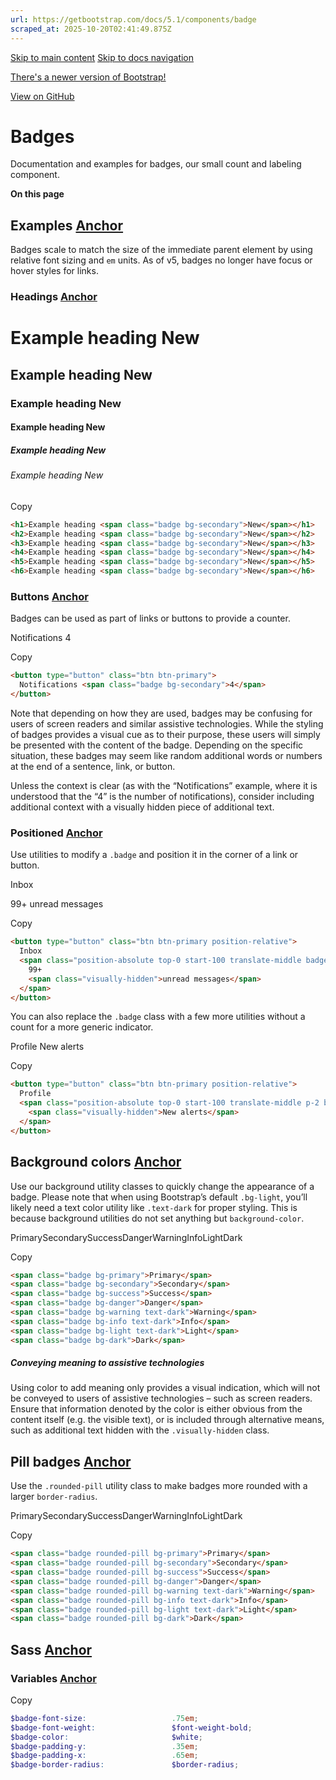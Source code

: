 ```yaml
---
url: https://getbootstrap.com/docs/5.1/components/badge
scraped_at: 2025-10-20T02:41:49.875Z
---
```


[Skip to main content](https://getbootstrap.com/docs/5.1/components/badge/#content) [Skip to docs navigation](https://getbootstrap.com/docs/5.1/components/badge/#bd-docs-nav)

[There's a newer version of Bootstrap!](https://getbootstrap.com/)

[View on GitHub](https://github.com/twbs/bootstrap/blob/v5.1.3/site/content/docs/5.1/components/badge.md "View and edit this file on GitHub")

# Badges

Documentation and examples for badges, our small count and labeling component.

**On this page**

## Examples [Anchor](https://getbootstrap.com/docs/5.1/components/badge/\#examples)

Badges scale to match the size of the immediate parent element by using relative font sizing and `em` units. As of v5, badges no longer have focus or hover styles for links.

### Headings [Anchor](https://getbootstrap.com/docs/5.1/components/badge/\#headings)

# Example heading New

## Example heading New

### Example heading New

#### Example heading New

##### Example heading New

###### Example heading New

Copy

```html
<h1>Example heading <span class="badge bg-secondary">New</span></h1>
<h2>Example heading <span class="badge bg-secondary">New</span></h2>
<h3>Example heading <span class="badge bg-secondary">New</span></h3>
<h4>Example heading <span class="badge bg-secondary">New</span></h4>
<h5>Example heading <span class="badge bg-secondary">New</span></h5>
<h6>Example heading <span class="badge bg-secondary">New</span></h6>
```

### Buttons [Anchor](https://getbootstrap.com/docs/5.1/components/badge/\#buttons)

Badges can be used as part of links or buttons to provide a counter.

Notifications 4

Copy

```html
<button type="button" class="btn btn-primary">
  Notifications <span class="badge bg-secondary">4</span>
</button>
```

Note that depending on how they are used, badges may be confusing for users of screen readers and similar assistive technologies. While the styling of badges provides a visual cue as to their purpose, these users will simply be presented with the content of the badge. Depending on the specific situation, these badges may seem like random additional words or numbers at the end of a sentence, link, or button.

Unless the context is clear (as with the “Notifications” example, where it is understood that the “4” is the number of notifications), consider including additional context with a visually hidden piece of additional text.

### Positioned [Anchor](https://getbootstrap.com/docs/5.1/components/badge/\#positioned)

Use utilities to modify a `.badge` and position it in the corner of a link or button.

Inbox

99+
unread messages

Copy

```html
<button type="button" class="btn btn-primary position-relative">
  Inbox
  <span class="position-absolute top-0 start-100 translate-middle badge rounded-pill bg-danger">
    99+
    <span class="visually-hidden">unread messages</span>
  </span>
</button>
```

You can also replace the `.badge` class with a few more utilities without a count for a more generic indicator.

Profile
New alerts

Copy

```html
<button type="button" class="btn btn-primary position-relative">
  Profile
  <span class="position-absolute top-0 start-100 translate-middle p-2 bg-danger border border-light rounded-circle">
    <span class="visually-hidden">New alerts</span>
  </span>
</button>
```

## Background colors [Anchor](https://getbootstrap.com/docs/5.1/components/badge/\#background-colors)

Use our background utility classes to quickly change the appearance of a badge. Please note that when using Bootstrap’s default `.bg-light`, you’ll likely need a text color utility like `.text-dark` for proper styling. This is because background utilities do not set anything but `background-color`.

PrimarySecondarySuccessDangerWarningInfoLightDark

Copy

```html
<span class="badge bg-primary">Primary</span>
<span class="badge bg-secondary">Secondary</span>
<span class="badge bg-success">Success</span>
<span class="badge bg-danger">Danger</span>
<span class="badge bg-warning text-dark">Warning</span>
<span class="badge bg-info text-dark">Info</span>
<span class="badge bg-light text-dark">Light</span>
<span class="badge bg-dark">Dark</span>
```

##### Conveying meaning to assistive technologies

Using color to add meaning only provides a visual indication, which will not be conveyed to users of assistive technologies – such as screen readers. Ensure that information denoted by the color is either obvious from the content itself (e.g. the visible text), or is included through alternative means, such as additional text hidden with the `.visually-hidden` class.

## Pill badges [Anchor](https://getbootstrap.com/docs/5.1/components/badge/\#pill-badges)

Use the `.rounded-pill` utility class to make badges more rounded with a larger `border-radius`.

PrimarySecondarySuccessDangerWarningInfoLightDark

Copy

```html
<span class="badge rounded-pill bg-primary">Primary</span>
<span class="badge rounded-pill bg-secondary">Secondary</span>
<span class="badge rounded-pill bg-success">Success</span>
<span class="badge rounded-pill bg-danger">Danger</span>
<span class="badge rounded-pill bg-warning text-dark">Warning</span>
<span class="badge rounded-pill bg-info text-dark">Info</span>
<span class="badge rounded-pill bg-light text-dark">Light</span>
<span class="badge rounded-pill bg-dark">Dark</span>
```

## Sass [Anchor](https://getbootstrap.com/docs/5.1/components/badge/\#sass)

### Variables [Anchor](https://getbootstrap.com/docs/5.1/components/badge/\#variables)

Copy

```scss
$badge-font-size:                   .75em;
$badge-font-weight:                 $font-weight-bold;
$badge-color:                       $white;
$badge-padding-y:                   .35em;
$badge-padding-x:                   .65em;
$badge-border-radius:               $border-radius;

```